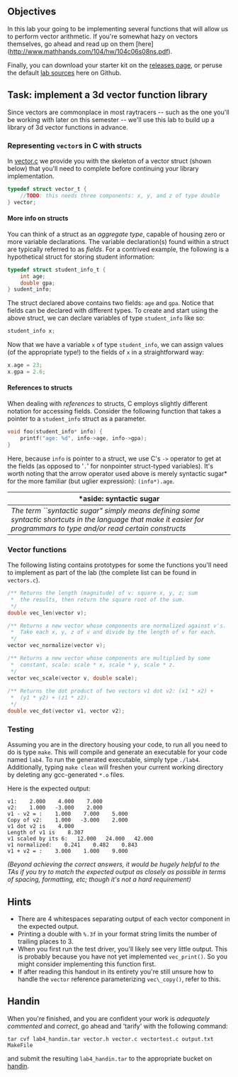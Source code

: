 ## Objectives

In this lab your going to be implementing several functions that will allow us to
perform vector arithmetic. If you're somewhat hazy on vectors themselves, go ahead and
read up on them [here]
(http://www.mathhands.com/104/hw/104c06s08ns.pdf).

Finally, you can download your starter kit on the 
[releases page](https://github.com/Welchd1/cpsc210-labs/releases), or peruse the default 
[lab sources](https://github.com/Welchd1/cpsc210-labs/tree/master/labs/lab4/src) here on 
Github.

## Task: implement a 3d vector function library

Since vectors are commonplace in most raytracers -- such as the one you'll 
be working with later on this semester -- we'll use this lab to build up a library of 3d 
vector functions in advance. 

### Representing `vector`s in C with structs

In [vector.c](https://github.com/Welchd1/cpsc210-labs/blob/master/labs/lab4/src/vector.c) 
we provide you with the skeleton of a vector struct (shown below) that you'll need to
 complete before continuing your library implementation.
```c
typedef struct vector_t {
    //TODO: this needs three components: x, y, and z of type double
} vector;
```

#### More info on structs

You can think of a struct as an *aggregate type*, capable of housing zero or more 
variable declarations. The variable declaration(s) found within a struct are typically 
referred to as *fields*. For a contrived example, the following is a hypothetical struct 
for storing student information:

```c
typedef struct student_info_t {
    int age;
    double gpa;
} sudent_info;
```

The struct declared above contains two fields: `age` and `gpa`. Notice that fields can 
be  declared with different types. To create and start using the above struct, we can 
declare variables of type `student_info` like so:

```c
student_info x;
```

Now that we have a variable `x` of type `student_info`, we can assign values 
(of the appropriate type!) to the fields of `x` in a straightforward way:

```c
x.age = 23;
x.gpa = 2.6;
```

#### References to structs

When dealing with *references* to structs, C employs slightly different notation for 
accessing fields. Consider the following function that takes a pointer to a 
`student_info` struct as a parameter.

```c
void foo(student_info* info) {
    printf("age: %d", info->age, info->gpa);
}
```

Here, because `info` is pointer to a struct, we use C's `->` operator to get at the
fields (as opposed to '`.`' for nonpointer struct-typed variables). It's worth noting 
that the arrow operator used above is merely syntactic sugar* for the more familiar 
(but uglier expression): `(info*).age`. 

|*aside: syntactic sugar|
|-------------|
|*The term ``syntactic sugar" simply means defining some syntactic shortcuts in the language that make it easier for programmars to type and/or read certain constructs*|

### Vector functions

The following listing contains prototypes for some the functions you'll need to implement 
as part of the lab (the complete list can be found in `vectors.c`).

```c
/** Returns the length (magnitude) of v: square x, y, z; sum
 *  the results, then return the square root of the sum.
 */
double vec_len(vector v);

/** Returns a new vector whose components are normalized against v's.
 *  Take each x, y, z of v and divide by the length of v for each.
 */
vector vec_normalize(vector v);

/** Returns a new vector whose components are multiplied by some 
 *  constant, scale: scale * x, scale * y, scale * z.
 */
vector vec_scale(vector v, double scale);
    
/** Returns the dot product of two vectors v1 dot v2: (x1 * x2) + 
 *  (y1 * y2) + (z1 * z2).
 */
double vec_dot(vector v1, vector v2);
```

### Testing

Assuming you are in the directory housing your code, to run all you need to do is type 
`make`. This will compile and generate an executable for your code named `lab4`. To run 
the generated executable, simply type `./lab4`. Additionally, typing `make clean` will 
freshen your current working directory by deleting any gcc-generated `*.o` files.

Here is the expected output: 

```
v1:    2.000    4.000    7.000
v2:    1.000   -3.000    2.000
v1 - v2 = :    1.000    7.000    5.000
Copy of v2:    1.000   -3.000    2.000
v1 dot v2 is    4.000 
Length of v1 is    8.307 
v1 scaled by its 6:   12.000   24.000   42.000
v1 normalized:    0.241    0.482    0.843
v1 + v2 = :    3.000    1.000    9.000
```
*(Beyond achieving the correct answers, it would be hugely helpful to the TAs if you
try to match the expected output as closely as possible in terms of spacing, formatting,
etc; though it's not a hard requirement)*
## Hints

* There are 4 whitespaces separating output of each vector component in the expected output.
* Printing a double with `%.3f` in your format string limits the number of trailing 
places to 3.
* When you first run the test driver, you'll likely see very little output. This is 
probably because you have not yet implemented `vec_print()`. So you might consider 
implementing this function first.
* If after reading this handout in its entirety you're still unsure how to handle the 
`vector` reference parameterizing `vec\_copy()`, refer to this.


## Handin

When you're finished, and you are confident your work is *adequately commented* and 
*correct*, go ahead and 'tarify' with the following command:
```
tar cvf lab4_handin.tar vector.h vector.c vectortest.c output.txt MakeFile
```
and submit the resulting `lab4_handin.tar` to the appropriate bucket on 
[handin](https://handin.cs.clemson.edu/courses/).